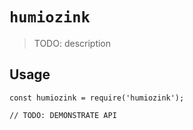 # `humiozink`

> TODO: description

## Usage

```
const humiozink = require('humiozink');

// TODO: DEMONSTRATE API
```
